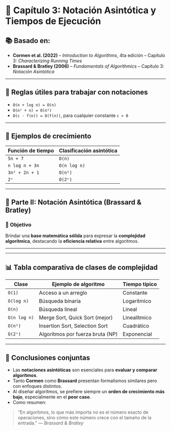 # 📘 Capítulo 3: Notación Asintótica y Tiempos de Ejecución

## 📚 Basado en:
- **Cormen et al. (2022)** – *Introduction to Algorithms*, 4ta edición – Capítulo 3: *Characterizing Running Times*
- **Brassard & Bratley (2006)** – *Fundamentals of Algorithmics* – Capítulo 3: *Notación Asintótica*

---

## 🧠 Reglas útiles para trabajar con notaciones

- `O(n + log n) = O(n)`
- `O(n² + n) = O(n²)`
- `O(c · f(n)) = O(f(n))`, para cualquier constante `c > 0`

---

## 🧪 Ejemplos de crecimiento

| Función de tiempo        | Clasificación asintótica |
|--------------------------|--------------------------|
| `5n + 7`                 | `O(n)`                   |
| `n log n + 3n`           | `O(n log n)`             |
| `3n² + 2n + 1`           | `O(n²)`                  |
| `2ⁿ`                     | `O(2ⁿ)`                  |

---

## 📖 Parte II: Notación Asintótica (Brassard & Bratley)

### 🎯 Objetivo

Brindar una **base matemática sólida** para expresar la **complejidad algorítmica**, destacando la **eficiencia relativa** entre algoritmos.

---


---

## 📊 Tabla comparativa de clases de complejidad

| Clase        | Ejemplo de algoritmo             | Tiempo típico    |
|--------------|----------------------------------|------------------|
| `O(1)`       | Acceso a un arreglo              | Constante        |
| `O(log n)`   | Búsqueda binaria                 | Logarítmico      |
| `O(n)`       | Búsqueda lineal                  | Lineal           |
| `O(n log n)` | Merge Sort, Quick Sort (mejor)   | Linealítmico     |
| `O(n²)`      | Insertion Sort, Selection Sort   | Cuadrático       |
| `O(2ⁿ)`      | Algoritmos por fuerza bruta (NP) | Exponencial      |

---

## 🧠 Conclusiones conjuntas

- Las **notaciones asintóticas** son esenciales para **evaluar y comparar algoritmos**.
- Tanto **Cormen** como **Brassard** presentan formalismos similares pero con enfoques distintos.
- Al diseñar algoritmos, se prefiere siempre un **orden de crecimiento más bajo**, especialmente en el **peor caso**.
- Como resumen:

> “En algoritmos, lo que más importa no es el número exacto de operaciones, sino cómo este número crece con el tamaño de la entrada.” — *Brassard & Bratley*

